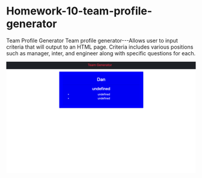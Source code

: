 # Homework-10-team-profile-generator
Team Profile Generator
Team profile generator---Allows user to input criteria that will output to an HTML page. Criteria includes various positions such as manager, inter, and engineer along with specific questions for each. 

![Screenshot](./screenshot.jpg)
